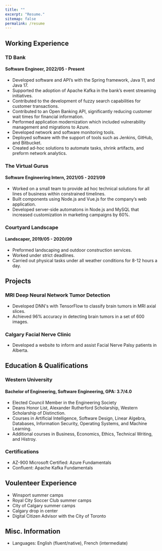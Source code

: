 ```yaml
---
title: ""
excerpt: "Resume."
sitemap: false
permalink: /resume
---
```




## Working Experience

### TD Bank 
#### Software Engineer, 2022/05 - Present <script> const startDate = new Date('2022-05-29'); const currentDate = new Date(); const daysSince = Math.floor((currentDate - startDate) / (1000 * 60 * 60 * 24)); document.write(` (${daysSince} days)`); </script>

* Developed software and API’s with the Spring framework, Java 11, and Java 17.
* Supported the adoption of Apache Kafka in the bank’s event streaming initiatives.
* Contributed to the development of fuzzy search capabilities for customer transactions.
* Contributed to an Open Banking API, significantly reducing customer wait times for financial information.
* Performed application modernization which included vulnerability management and migrations to Azure.
* Developed network and software monitoring tools.
* Deployed software with the support of tools such as Jenkins, GitHub, and Bitbucket.
* Created ad-hoc solutions to automate tasks, shrink artifacts, and preform network analytics. 

### The Virtual Gurus 
#### Software Engineering Intern, 2021/05 - 2021/09
* Worked on a small team to provide ad hoc technical solutions for all lines of business within constrained timelines.
* Built components using Node.js and Vue.js for the company’s web application.
* Developed server-side automatons in Node.js and MySQL that increased customization in marketing campaigns by
60%.



### Courtyard Landscape 
#### Landscaper, 2019/05 - 2020/09

* Preformed landscaping and outdoor construction services.
* Worked under strict deadlines.
* Carried out physical tasks under all weather conditions for 8-12 hours a day.

## Projects
### MRI Deep Neural Network Tumor Detection
* Developed DNN's with TensorFlow to classify brain tumors in MRI axial slices.
* Achieved 96% accuracy in detecting brain tumors in a set of 600 images.

### Calgary Facial Nerve Clinic
* Developed a website to inform and assist Facial Nerve Palsy patients in Alberta.


## Education & Qualifications
### Western University
#### Bachelor of Engineering, Software Engineering, GPA: 3.7/4.0
* Elected Council Member in the Engineering Society
* Deans Honor List, Alexander Rutherford Scholarship, Western Scholarship of Distinction.
* Courses in Artificial Intelligence, Software Design, Linear Algebra, Databases, Information Security, Operating Systems, and Machine Learning.
* Additional courses in Business, Economics, Ethics, Technical Writing, and Histroy.

### Certifications
* AZ-900 Microsoft Certified: Azure Fundamentals
* Confluent: Apache Kafka Fundamentals




## Voulenteer Experience

* Winsport summer camps
* Royal City Soccer Club summer camps
* City of Calgary summer camps
* Calgary drop in center
* Digital Citizen Advisor with the City of Toronto

## Misc. Information

* Languages: English (fluent/native), French (intermediate)
